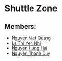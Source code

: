 # Shuttle Zone
## Members:
* [Nguyen Viet Quang](https://github.com/viet-quanggg)
* [Le Thi Yen Nhi](https://github.com/supernhilty)
* [Nguyen Hung Hai](https://github.com/haihungnguyenn)
* [Nguyen Thanh Duy](https://github.com/duykasama)
